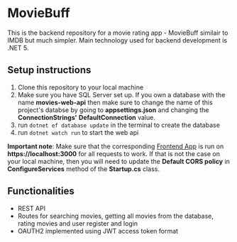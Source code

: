 # MovieBuff

This is the backend repository for a movie rating app - MovieBuff similair to IMDB but much simpler. Main technology used for backend development is .NET 5.

## Setup instructions

1. Clone this repository to your local machine
2. Make sure you have SQL Server set up. If you own a database with the name **movies-web-api** then make sure to change the name of this project's databse by going to **appsettings.json** and changing the **ConnectionStrings'** **DefaultConnection** value.
3. run `dotnet ef database update` in the terminal to create the database
4. run `dotnet watch run` to start the web api

**Important note**: Make sure that the corresponding [Frontend App](https://github.com/farisde/JAP_Task_1_FE/) is run on **https://localhost:3000** for all requests to work. If that is not the case on your local machine, then you will need to update the **Default CORS policy** in **ConfigureServices** method of the **Startup.cs** class.

## Functionalities

- REST API
- Routes for searching movies, getting all movies from the database, rating movies and user register and login
- OAUTH2 implemented using JWT access token format
